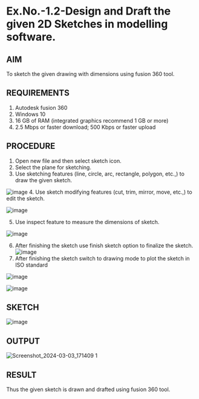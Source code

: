 # Ex.No.-1.2-Design and Draft the given 2D Sketches in modelling software.

## AIM
 To sketch the given drawing with dimensions using fusion 360 tool.
 
## REQUIREMENTS
 1. Autodesk fusion 360
 2. Windows 10
 3. 16 GB of RAM (integrated graphics recommend 1 GB or more)
 4. 2.5 Mbps or faster download; 500 Kbps or faster upload 
 
 ## PROCEDURE
 1.	Open new file and then select sketch icon.
 2.	Select the plane for sketching. 
 3.	Use sketching features (line, circle, arc, rectangle, polygon, etc.,) to draw the given sketch.
 
 ![image](https://user-images.githubusercontent.com/113594316/198232594-2187c1c1-4e85-437f-99f7-263bb1a3e968.png)
 4.	Use sketch modifying features (cut, trim, mirror, move, etc.,) to edit the sketch.
 
 ![image](https://user-images.githubusercontent.com/113594316/198232771-48e6582d-4410-430a-a9d4-70e400255580.png)
 
 5.	Use inspect feature to measure the dimensions of sketch.
 
 ![image](https://user-images.githubusercontent.com/113594316/198232845-1608e574-732c-44b2-9921-39e920b70e2e.png)
 
 6.	After finishing the sketch use finish sketch option to finalize the sketch.
 ![image](https://user-images.githubusercontent.com/113594316/198232907-8275f39c-9031-4cf4-b0c4-8eb568e477ab.png)
 7.	After finishing the sketch switch to drawing mode to plot the sketch in ISO standard
 
 ![image](https://user-images.githubusercontent.com/113594316/198232997-7172a35b-79a2-45e4-88a3-5e741b4d90ce.png)
 
 ![image](https://user-images.githubusercontent.com/113594316/198233011-28615257-fc2b-4c81-852a-49722c948e07.png)
 
 
 ## SKETCH
 ![image](https://user-images.githubusercontent.com/113594316/198233336-dd9f5c19-481b-486a-928a-99c32a732f89.png)

 ## OUTPUT

 ![Screenshot_2024-03-03_171409 1](https://github.com/Nakul1411/Ex.No.-1.2---Design-and-Draft-the-given-2D-Sketches-in-modelling-software./assets/138849780/ddce8945-7417-473f-a36a-818cfa9561a3)

 ## RESULT
 Thus the given sketch is drawn and drafted using fusion 360 tool.

